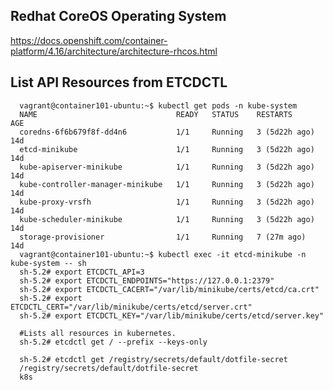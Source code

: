 Redhat CoreOS Operating System
------------
https://docs.openshift.com/container-platform/4.16/architecture/architecture-rhcos.html

List API Resources from ETCDCTL
------------

      vagrant@container101-ubuntu:~$ kubectl get pods -n kube-system
      NAME                               READY   STATUS    RESTARTS        AGE
      coredns-6f6b679f8f-dd4n6           1/1     Running   3 (5d22h ago)   14d
      etcd-minikube                      1/1     Running   3 (5d22h ago)   14d
      kube-apiserver-minikube            1/1     Running   3 (5d22h ago)   14d
      kube-controller-manager-minikube   1/1     Running   3 (5d22h ago)   14d
      kube-proxy-vrsfh                   1/1     Running   3 (5d22h ago)   14d
      kube-scheduler-minikube            1/1     Running   3 (5d22h ago)   14d
      storage-provisioner                1/1     Running   7 (27m ago)     14d
      vagrant@container101-ubuntu:~$ kubectl exec -it etcd-minikube -n kube-system -- sh
      sh-5.2# export ETCDCTL_API=3
      sh-5.2# export ETCDCTL_ENDPOINTS="https://127.0.0.1:2379"
      sh-5.2# export ETCDCTL_CACERT="/var/lib/minikube/certs/etcd/ca.crt"
      sh-5.2# export ETCDCTL_CERT="/var/lib/minikube/certs/etcd/server.crt"
      sh-5.2# export ETCDCTL_KEY="/var/lib/minikube/certs/etcd/server.key"
      
      #Lists all resources in kubernetes.
      sh-5.2# etcdctl get / --prefix --keys-only
      
      sh-5.2# etcdctl get /registry/secrets/default/dotfile-secret
      /registry/secrets/default/dotfile-secret
      k8s
      
      
